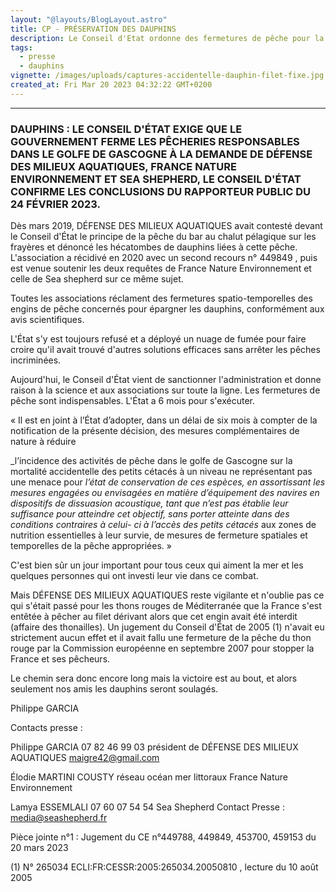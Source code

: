 ```yaml
---
layout: "@layouts/BlogLayout.astro"
title: CP - PRÉSERVATION DES DAUPHINS
description: Le Conseil d'Etat ordonne des fermetures de pêche pour la préservation des dauphins et marsouins.
tags:
  - presse
  - dauphins
vignette: /images/uploads/captures-accidentelle-dauphin-filet-fixe.jpg
created_at: Fri Mar 20 2023 04:32:22 GMT+0200
---
```



---
### DAUPHINS : LE CONSEIL D'ÉTAT EXIGE QUE LE GOUVERNEMENT FERME LES PÊCHERIES RESPONSABLES DANS LE GOLFE DE GASCOGNE À LA DEMANDE DE DÉFENSE DES MILIEUX AQUATIQUES, FRANCE NATURE ENVIRONNEMENT ET SEA SHEPHERD, LE CONSEIL D'ÉTAT CONFIRME LES CONCLUSIONS DU RAPPORTEUR PUBLIC DU 24 FÉVRIER 2023.

Dès mars 2019, DÉFENSE DES MILIEUX AQUATIQUES avait contesté devant le
Conseil d'État le principe de la pêche du bar au chalut pélagique sur les frayères et
dénoncé les hécatombes de dauphins liées à cette pêche. L'association a récidivé en
2020 avec un second recours n° 449849 , puis est venue soutenir les deux requêtes de
France Nature Environnement et celle de Sea shepherd sur ce même sujet.

Toutes les associations réclament des fermetures spatio-temporelles des engins de
pêche concernés pour épargner les dauphins, conformément aux avis scientifiques.

L'État s'y est toujours refusé et a déployé un nuage de fumée pour faire croire qu'il
avait trouvé d'autres solutions efficaces sans arrêter les pêches incriminées.

Aujourd'hui, le Conseil d'État vient de sanctionner l'administration et donne raison à
la science et aux associations sur toute la ligne. Les fermetures de pêche sont
indispensables. L'État a 6 mois pour s'exécuter.

« Il est en joint à l’État d’adopter, dans un délai de six mois à compter de la
notification de la présente décision, des mesures complémentaires de nature à réduire


_l’incidence des activités de pêche dans le golfe de Gascogne sur la mortalité
accidentelle des petits cétacés à un niveau ne représentant pas une menace pour
_l’état de conservation de ces espèces, en assortissant les mesures engagées ou
envisagées en matière d’équipement des navires en dispositifs de dissuasion
acoustique, tant que n’est pas établie leur suffisance pour atteindre cet objectif, sans
porter atteinte dans des conditions contraires à celui- ci à l’accès des petits cétacés_
aux zones de nutrition essentielles à leur survie, de mesures de fermeture spatiales et
temporelles de la pêche appropriées. »

C'est bien sûr un jour important pour tous ceux qui aiment la mer et les quelques
personnes qui ont investi leur vie dans ce combat.

Mais DÉFENSE DES MILIEUX AQUATIQUES reste vigilante et n'oublie pas ce qui
s'était passé pour les thons rouges de Méditerranée que la France s'est entêtée à
pêcher au filet dérivant alors que cet engin avait été interdit (affaire des thonailles).
Un jugement du Conseil d'État de 2005 (1) n'avait eu strictement aucun effet et il avait
fallu une fermeture de la pêche du thon rouge par la Commission européenne en
septembre 2007 pour stopper la France et ses pêcheurs.

Le chemin sera donc encore long mais la victoire est au bout, et alors seulement nos
amis les dauphins seront soulagés.

Philippe GARCIA

Contacts presse :

Philippe GARCIA 07 82 46 99 03 président de DÉFENSE DES MILIEUX AQUATIQUES
maigre42@gmail.com

Élodie MARTINI COUSTY réseau océan mer littoraux France Nature Environnement

Lamya ESSEMLALI 07 60 07 54 54 Sea Shepherd Contact Presse : media@seashepherd.fr

Pièce jointe n°1 : Jugement du CE n°449788, 449849, 453700, 459153 du 20 mars 2023

(1) N° 265034 ECLI:FR:CESSR:2005:265034.20050810 , lecture du 10 août 2005